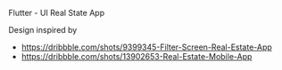 Flutter - UI Real State App

Design inspired by
* https://dribbble.com/shots/9399345-Filter-Screen-Real-Estate-App
* https://dribbble.com/shots/13902653-Real-Estate-Mobile-App